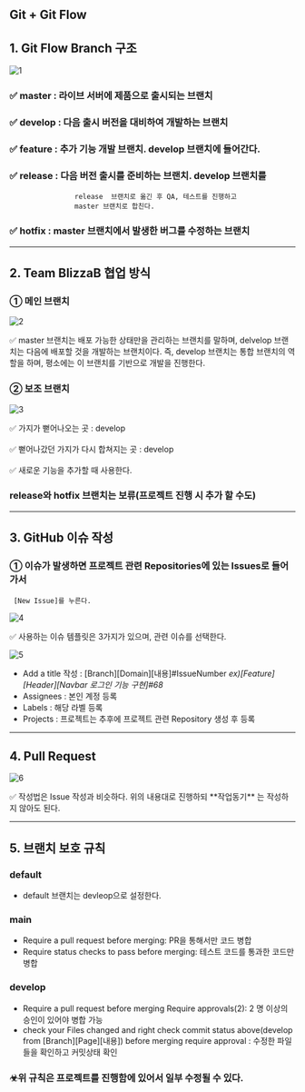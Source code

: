 Git + Git Flow
---

## 1. Git Flow Branch 구조

![1](https://github.com/WillingToGoHome/GymGa/assets/157683242/7c067801-8d6e-48f4-b8b8-dad3144f3a90)


### ✅ **master** : 라이브 서버에 제품으로 출시되는 브랜치

### ✅ develop : 다음 출시 버전을 대비하여 개발하는 브랜치

### ✅ feature : 추가 기능 개발 브랜치. develop 브랜치에 들어간다.

### ✅ release : 다음 버전 출시를 준비하는 브랜치. develop 브랜치를
                    release  브랜치로 옮긴 후 QA, 테스트를 진행하고
                    master 브랜치로 합친다.

### ✅ hotfix : master 브랜치에서 발생한 버그를 수정하는 브랜치

---

## 2. Team BlizzaB 협업 방식

### ① 메인 브랜치

![2](https://github.com/WillingToGoHome/GymGa/assets/157683242/048bac82-7339-4d99-9874-369163fdbf3b)

<aside>
✅ master 브랜치는 배포 가능한 상태만을 관리하는 브랜치를 말하며,
delvelop 브랜치는 다음에 배포할 것을 개발하는 브랜치이다.
즉, develop 브랜치는 통합 브랜치의 역할을 하며,
평소에는 이 브랜치를 기반으로 개발을 진행한다.

</aside>

### ② 보조 브랜치

![3](https://github.com/WillingToGoHome/GymGa/assets/157683242/23bafe67-8f87-46fb-bf17-55d365099640)


<aside>
✅ 가지가 뻗어나오는 곳 : develop

</aside>
<br>
<aside>
✅ 뻗어나갔던 가지가 다시 합쳐지는 곳 : develop

</aside>
<br>
<aside>
✅ 새로운 기능을 추가할 때 사용한다.

</aside>

### release와 hotfix 브랜치는 보류(프로젝트 진행 시 추가 할 수도)

---

## 3. GitHub 이슈 작성

### ① 이슈가 발생하면 프로젝트 관련 Repositories에 있는 Issues로 들어가서
     [New Issue]를 누른다.

 

![4](https://github.com/WillingToGoHome/GymGa/assets/157683242/48d272cd-695b-4d40-8881-de83d1cd85e3)

<aside>
✅ 사용하는 이슈 템플릿은 3가지가 있으며, 관련 이슈를 선택한다.

</aside>

![5](https://github.com/WillingToGoHome/GymGa/assets/157683242/10166f7a-0081-4731-866a-0da72ede36cd)

- Add a title 작성 : [Branch][Domain][내용]#IssueNumber
                            *ex)[Feature][Header][Navbar 로그인 기능 구현]#68*
- Assignees : 본인 계정 등록
- Labels : 해당 라벨 등록
- Projects : 프로젝트는 추후에 프로젝트 관련 Repository 생성 후 등록

---

## 4. Pull Request

![6](https://github.com/WillingToGoHome/GymGa/assets/157683242/1f3cf7e9-2b48-42fc-9172-462c204f09a2)

<aside>
✅ 작성법은 Issue 작성과 비슷하다.
위의 내용대로 진행하되 **작업동기** 는 작성하지 않아도 된다.

</aside>

---

## 5. 브랜치 보호 규칙

### default

- default 브랜치는 devleop으로 설정한다.

### main

- Require a pull request before merging: PR을 통해서만 코드 병합
- Require status checks to pass before merging: 테스트 코드를 통과한 코드만 병합

### develop

- Require a pull request before merging Require approvals(2): 2 명 이상의 승인이 있어야
                                                                                                병합 가능
- check your Files changed and right check commit status above(develop from [Branch][Page][내용]) before merging require approval : 수정한 파일들을 확인하고 커밋상태 확인

### ☣위 규칙은 프로젝트를 진행함에 있어서 일부 수정될 수 있다.

